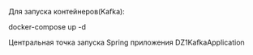 Для запуска контейнеров(Kafka):

docker-compose up -d

Центральная точка запуска Spring приложения DZ1KafkaApplication

